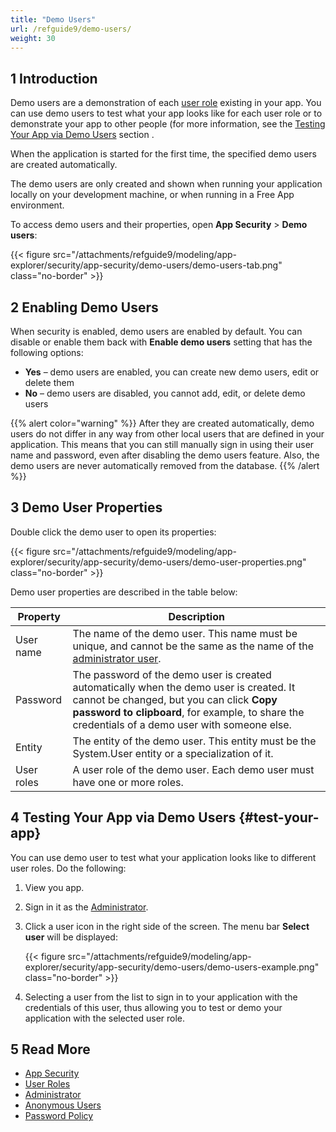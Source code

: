 ```yaml
---
title: "Demo Users"
url: /refguide9/demo-users/
weight: 30
---
```


## 1 Introduction

Demo users are a demonstration of each [user role](/refguide9/user-roles/) existing in your app. You can use demo users to test what your app looks like for each user role or to demonstrate your app to other people (for more information, see the [Testing Your App via Demo Users](#test-your-app) section . 

When the application is started for the first time, the specified demo users are created automatically.

The demo users are only created and shown when running your application locally on your development machine, or when running in a Free App environment.

To access demo users and their properties, open **App Security** > **Demo users**:

{{< figure src="/attachments/refguide9/modeling/app-explorer/security/app-security/demo-users/demo-users-tab.png" class="no-border" >}}

## 2 Enabling Demo Users

When security is enabled, demo users are enabled by default. You can disable or enable them back with **Enable demo users** setting that has the following options:

* **Yes** – demo users are enabled, you can create new demo users, edit or delete them
* **No** – demo users are disabled, you cannot add, edit, or delete demo users

{{% alert color="warning" %}}
After they are created automatically, demo users do not differ in any way from other local users that are defined in your application. This means that you can still manually sign in using their user name and password, even after disabling the demo users feature. Also, the demo users are never automatically removed from the database.
{{% /alert %}}

## 3 Demo User Properties

Double click the demo user to open its properties:

{{< figure src="/attachments/refguide9/modeling/app-explorer/security/app-security/demo-users/demo-user-properties.png" class="no-border" >}}

Demo user properties are described in the table below:

| Property   | Description                                                  |
| ---------- | ------------------------------------------------------------ |
| User name  | The name of the demo user. This name must be unique, and cannot be the same as the name of the [administrator user](/refguide9/administrator/). |
| Password   | The password of the demo user is created automatically when the demo user is created. It cannot be changed, but you can click **Copy password to clipboard**, for example, to share the credentials of a demo user with someone else. |
| Entity     | The entity of the demo user. This entity must be the System.User entity or a specialization of it. |
| User roles | A user role of the demo user. Each demo user must have one or more roles. |

## 4 Testing Your App via Demo Users {#test-your-app}

You can use demo user to test what your application looks like to different user roles. Do the following:

1. View you app.
2. Sign in it as the [Administrator](/refguide9/administrator/).
3. Click a user icon in the right side of the screen. The menu bar **Select user** will be displayed: 

    {{< figure src="/attachments/refguide9/modeling/app-explorer/security/app-security/demo-users/demo-users-example.png" class="no-border" >}}

4. Selecting a user from the list to sign in to your application with the credentials of this user, thus allowing you to test or demo your application with the selected user role.

## 5 Read More

* [App Security](/refguide9/app-security/)
* [User Roles](/refguide9/user-roles/)
* [Administrator](/refguide9/administrator/)
* [Anonymous Users](/refguide9/anonymous-users/)
* [Password Policy](/refguide9/password-policy/)
